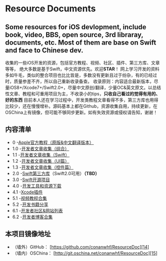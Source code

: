 # Resource Documents
Some resources for iOS devlopment, include book, video, BBS, open source, 3rd libraray, documents, etc. Most of them are base on Swift and face to Chinese dev.
---
收集的一些iOS开发的资源，包括官方教程、视频、社区、插件、第三方库、文章等等， 绝大多数是基于Swift，中文资源优先。欢迎**STAR**！
网上学习开发的资料多如牛毛，类似的整合项目也比比皆是，多数没有更新且过于纷杂，有的已经过时，质量参差不齐，所以自己重新收录备查。
收录原则：内容适合最新版本，尽量iOS8+/Xcode7+/Swift2.0+，尽量中文原创/翻译，少量OC&英文原文。以总结性文章、教程和可重用项目为主，不收录小的tips，**只收自己看过的觉得有用的、好的东西**
目前本人还在学习过程中，开发类教程文章看得不多，第三方库也用得比较少，还在慢慢增补。源码基本上都在Github，资源收集自用，持续更新，在OSChina上有镜像，但可能不够同步更新。如有失效资源或侵权请告知，谢谢！

## 内容清单
- 0 -[Apple官方教程（原版&中文翻译版本）][1]
- 1.0 -[开发者文章收集（综合）][2]
- 1.1 -[开发者文章收集（Swift）][3]
- 1.2 -[开发者文章收集（UI篇）][4]
- 1.3 -[开发者文章收集（控件篇）][5]
- 2.0 -[Swift第三方库][6]（Swift2.0可用）**（TBD）**
- 3.0 -[Swift开源项目][7]
- 4.0 -[开发工具和资源下载][8]
- 4.1 -[Xcode插件][9]
- 5.1 -[视频教程合集][10]
- 5.2 -[开发书籍分享][11]
- 6.1 -[开发者社区&网站列表][12]
- 6.2 -[开发者博客合集][13]

## 本项目镜像地址
- （墙外）GitHub：
	[https://github.com/conanwhf/ResourceDoc][14]
- （墙内）OSChina：
	[http://git.oschina.net/conanwhf/ResourceDoc][15]

[1]:	0fromApple.md
[2]:	1.0other.md
[3]:	1.1swift.md
[4]:	1.2UI.md
[5]:	1.3widget.md
[6]:	2.0swift3rdLib.md
[7]:	3.0SwiftProject.md
[8]:	4.0ToolAndRes.md
[9]:	4.1Xcode.md
[10]:	5.1Video.md
[11]:	5.2books.md
[12]:	6.1bbs.md
[13]:	6.2blog.md
[14]:	https://github.com/conanwhf/ResourceDoc
[15]:	http://git.oschina.net/conanwhf/ResourceDoc